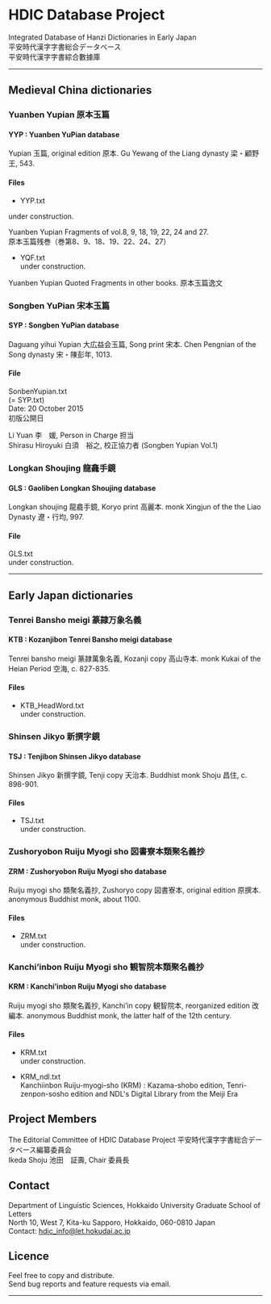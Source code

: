 # HDIC Database Project

Integrated Database of Hanzi Dictionaries in Early Japan  
平安時代漢字字書総合データベース  
平安時代漢字字書綜合數據庫  

---
## Medieval China dictionaries

### Yuanben Yupian 原本玉篇
#### YYP : Yuanben YuPian database

Yupian 玉篇, original edition 原本. Gu Yewang of the Liang dynasty 梁・顧野王, 543.  

#### Files
* YYP.txt

under construction.

Yuanben Yupian Fragments of vol.8, 9, 18, 19, 22, 24 and 27.  
原本玉篇残巻（巻第8、9、18、19、22、24、27）

* YQF.txt  
under construction.  

Yuanben Yupian Quoted Fragments in other books.
原本玉篇逸文

### Songben YuPian 宋本玉篇

#### SYP : Songben YuPian database

Daguang yihui Yupian 大広益会玉篇, Song print 宋本. Chen Pengnian of the Song dynasty 宋・陳彭年, 1013.

#### File
SonbenYupian.txt  
(= SYP.txt)  
Date: 20 October 2015  
初版公開日

Li Yuan 李　媛, Person in Charge 担当    
Shirasu Hiroyuki 白須　裕之, 校正協力者 (Songben Yupian Vol.1)

### Longkan Shoujing 龍龕手鏡
#### GLS : Gaoliben Longkan Shoujing database


Longkan shoujing 龍龕手鏡, Koryo print 高麗本. monk Xingjun of the the Liao Dynasty 遼・行均, 997.

#### File
GLS.txt  
under construction.  

------------------------

## Early Japan dictionaries

### Tenrei Bansho meigi 篆隷万象名義
#### KTB : Kozanjibon Tenrei Bansho meigi database 

Tenrei bansho meigi 篆隷萬象名義, Kozanji copy 高山寺本. monk Kukai of the Heian Period 空海, c. 827-835.
#### Files
* KTB_HeadWord.txt  
under construction.

### Shinsen Jikyo 新撰字鏡
#### TSJ : Tenjibon Shinsen Jikyo database

Shinsen Jikyo 新撰字鏡, Tenji copy 天治本. Buddhist monk Shoju 昌住, c. 898-901.

#### Files
* TSJ.txt  
under construction.

### Zushoryobon Ruiju Myogi sho 図書寮本類聚名義抄
#### ZRM : Zushoryobon Ruiju Myogi sho database

Ruiju myogi sho 類聚名義抄, Zushoryo copy 図書寮本, original edition 原撰本. anonymous Buddhist monk, about 1100.

#### Files
* ZRM.txt  
under construction.

### Kanchi’inbon Ruiju Myogi sho 観智院本類聚名義抄
#### KRM : Kanchi’inbon Ruiju Myogi sho database

Ruiju myogi sho 類聚名義抄, Kanchi’in copy 観智院本, reorganized edition 改編本. anonymous Buddhist monk, the latter half of the 12th century.

#### Files
* KRM.txt  
under construction.

* KRM_ndl.txt  
Kanchiinbon Ruiju-myogi-sho (KRM) : Kazama-shobo edition, Tenri-zenpon-sosho edition and NDL's Digital Library from the Meiji Era

## Project Members
The Editorial Committee of HDIC Database Project
平安時代漢字字書総合データベース編纂委員会  
Ikeda Shoju 池田　証壽, Chair 委員長  


## Contact
Department of Linguistic Sciences, Hokkaido University Graduate School of Letters  
North 10, West 7, Kita-ku Sapporo, Hokkaido, 060-0810 Japan  
Contact: hdic_info@let.hokudai.ac.jp

## Licence
Feel free to copy and distribute.  
Send bug reports and feature requests via email.  


---

